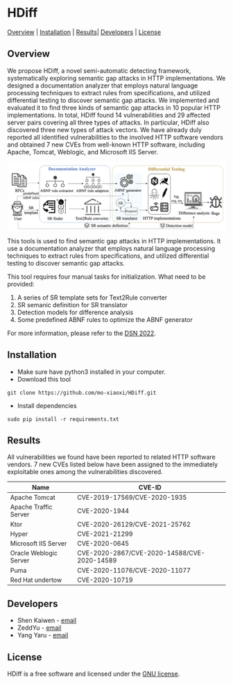 # HDiff

[Overview](#overview) | [Installation](#installation)  | [Results](#results)| [Developers](#developers) | [License](#license)

## Overview

We propose HDiff, a novel semi-automatic detecting framework, systematically exploring semantic gap attacks in HTTP implementations. We designed a documentation analyzer that employs natural language processing techniques to extract rules from specifications, and utilized differential testing to discover semantic gap attacks. We implemented and evaluated it to find three kinds of semantic gap attacks in 10 popular HTTP implementations.  In total, HDiff found 14 vulnerabilities and 29 affected server pairs covering all three types of attacks. In particular, HDiff also discovered three new types of attack vectors. We have already duly reported all identified vulnerabilities to the involved HTTP software vendors and obtained 7 new CVEs from well-known HTTP software, including Apache, Tomcat, Weblogic, and Microsoft IIS Server.

![architecture](img/architecture.png)



This tools is used to find semantic gap attacks in HTTP implementations. It use a documentation analyzer that employs natural language processing techniques to extract rules from specifications, and utilized differential testing to discover semantic gap attacks.

This tool requires four manual tasks for initialization. What need to be provided:
1. A series of SR template sets for Text2Rule converter
2. SR semanic definition for SR translator
3. Detection models for difference analysis
4. Some predefined ABNF rules to optimize the ABNF generator

For more information, please refer to the [DSN 2022](https://dsn2022.github.io/cpaccepted.html).


## Installation
- Make sure have python3 installed in your computer.
- Download this tool

```
git clone https://github.com/mo-xiaoxi/HDiff.git
```

- Install dependencies

```
sudo pip install -r requirements.txt
```

## Results
All vulnerabilities we found have been reported to related HTTP software vendors. 7 new CVEs listed below have been assigned to the immediately exploitable ones among the vulnerabilities discovered. 

| Name | CVE-ID |
| -------- | -------- |
| Apache Tomcat     | CVE-2019-17569/CVE-2020-1935|
|Apache Traffic Server|	CVE-2020-1944|
|Ktor	|CVE-2020-26129/CVE-2021-25762|
|Hyper	|CVE-2021-21299|
|Microsoft IIS Server|	CVE-2020-0645|
|Oracle Weblogic Server	|CVE-2020-2867/CVE-2020-14588/CVE-2020-14589|
|Puma	|CVE-2020-11076/CVE-2020-11077|
|Red Hat undertow	|CVE-2020-10719|


## Developers

* Shen Kaiwen - [email](mailto:skw17@mails.tsinghua.edu.cn)
* ZeddYu - [email](mailto:zeddyu.lu@gmail.com)
* Yang Yaru - [email](mailto:yangyr17@gmail.com)

## License

HDiff is a free software and licensed under the [GNU license](/LICENSE).


